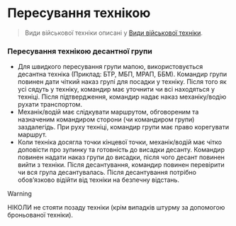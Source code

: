 # Пересування технікою

> Види військової техніки описані у [Види військової техніки](https://github.com/vsrJaguar/Materials/blob/main/%D0%92%D1%96%D0%B9%D1%81%D1%8C%D0%BA%D0%BE%D0%B2%D0%B0%20%D1%82%D0%B5%D1%85%D0%BD%D1%96%D0%BA%D0%B0/%D0%92%D0%B8%D0%B4%D0%B8%20%D0%B2%D1%96%D0%B9%D1%81%D1%8C%D0%BA%D0%BE%D0%B2%D0%BE%D1%97%20%D1%82%D0%B5%D1%85%D0%BD%D1%96%D0%BA%D0%B0.md).

### Пересування технікою десантної групи

- Для швидкого пересування групи мапою, використовується десантна техніка (Приклад: БТР, МБП, МРАП, ББМ). 
Командир групи повинен дати чіткий наказ групі для посадки у техніку. Після того як усі сядуть у техніку, командир має уточнити чи всі находяться у техніці. Після підтвердження, командир надає наказ механіку/водію рухати транспортом.
- Механік/водій має слідкувати маршрутом,  обговореним та назначеним командиром сторони (чи командиром групи) заздалегідь. При руху техніці, командир групи має право корегувати маршрут.
- Коли техніка досягла точки кінцевої точки, механік/водій має чітко доповісти про зупинку та готовність до висадки десанту. Командир повинен надати наказ групи до висадки, після чого десант повинен вийти з техніки. 
Після десантування, командир повинен перевірити чи вся група десантувалась. Після десантування потрібно обовʼязково відійти від техніки на безпечну відстань. 

> [!WARNING]
> НІКОЛИ не стояти позаду техніки (крім випадків штурму за допомогою броньованої техніки).

